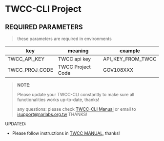 # TWCC-CLI Project

## REQUIRED PARAMETERS

> these parameters are required in environments

| key | meaning | example |
| -- | -- | -- |
| TWCC_API_KEY | TWCC api key | API_KEY_FROM_TWCC |
| TWCC_PROJ_CODE | TWCC Project Code | GOV108XXX |



> **NOTE**:
>
> Please update your TWCC-CLI constantly to make sure all functionalities works up-to-date, thanks! 
> 
> any questions: please check [TWCC-CLI Manual](https://www.twcc.ai/doc?page=deploy_env_cli) or email to isupport@narlabs.org.tw THANKS!


UPDATED:
- Please follow instructions in [TWCC MANUAL](https://www.twcc.ai/doc?page=deploy_env_cli), thanks!
